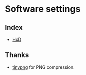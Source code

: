 # Software settings

## Index

- [HxD](HxD%20Hex%20Editor/readme.md)

## Thanks

- [tinypng](https://tinypng.com/) for PNG compression.

